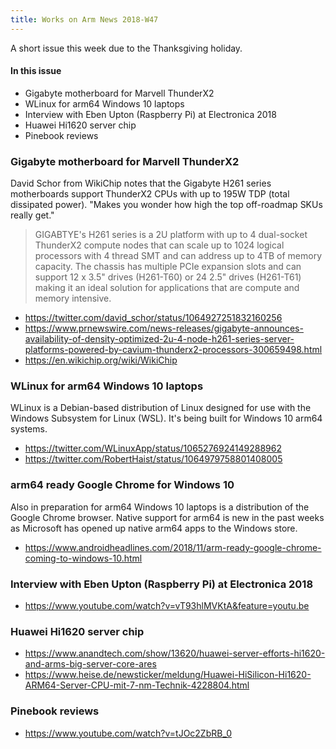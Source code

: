 ```yaml
---
title: Works on Arm News 2018-W47
---
```


A short issue this week due to the Thanksgiving holiday.

#### In this issue

* Gigabyte motherboard for Marvell ThunderX2
* WLinux for arm64 Windows 10 laptops
* Interview with Eben Upton (Raspberry Pi) at Electronica 2018
* Huawei Hi1620 server chip
* Pinebook reviews

### Gigabyte motherboard for Marvell ThunderX2

David Schor from WikiChip notes that the Gigabyte H261 series
motherboards support ThunderX2 CPUs with up to 195W TDP (total dissipated
power). "Makes you wonder how high the top off-roadmap SKUs really get."

> GIGABTYE's H261 series is a 2U platform with up to 4 dual-socket ThunderX2 compute nodes that can scale up to 1024 logical processors with 4 thread SMT and can address up to 4TB of memory capacity. The chassis has multiple PCIe expansion slots and can support 12 x 3.5" drives (H261-T60) or 24 2.5" drives (H261-T61) making it an ideal solution for applications that are compute and memory intensive.

* https://twitter.com/david_schor/status/1064927251832160256
* https://www.prnewswire.com/news-releases/gigabyte-announces-availability-of-density-optimized-2u-4-node-h261-series-server-platforms-powered-by-cavium-thunderx2-processors-300659498.html
* https://en.wikichip.org/wiki/WikiChip

### WLinux for arm64 Windows 10 laptops

WLinux is a Debian-based distribution of Linux designed
for use with the Windows Subsystem for Linux (WSL). It's
being built for Windows 10 arm64 systems.

* https://twitter.com/WLinuxApp/status/1065276924149288962
* https://twitter.com/RobertHaist/status/1064979758801408005

### arm64 ready Google Chrome for Windows 10

Also in preparation for arm64 Windows 10 laptops is a distribution
of the Google Chrome browser. Native support for arm64 is new
in the past weeks as Microsoft has opened up native arm64 apps to the
Windows store.

* https://www.androidheadlines.com/2018/11/arm-ready-google-chrome-coming-to-windows-10.html

### Interview with Eben Upton (Raspberry Pi) at Electronica 2018

* https://www.youtube.com/watch?v=vT93hlMVKtA&feature=youtu.be

### Huawei Hi1620 server chip

* https://www.anandtech.com/show/13620/huawei-server-efforts-hi1620-and-arms-big-server-core-ares
* https://www.heise.de/newsticker/meldung/Huawei-HiSilicon-Hi1620-ARM64-Server-CPU-mit-7-nm-Technik-4228804.html

### Pinebook reviews

* https://www.youtube.com/watch?v=tJOc2ZbRB_0

